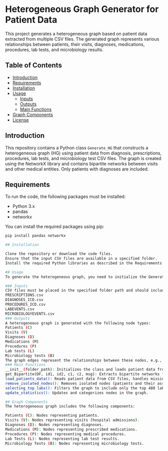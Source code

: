 # Heterogeneous Graph Generator for Patient Data

This project generates a heterogeneous graph based on patient data extracted from multiple CSV files. The generated graph represents various relationships between patients, their visits, diagnoses, medications, procedures, lab tests, and microbiology results.

## Table of Contents

- [Introduction](#introduction)
- [Requirements](#requirements)
- [Installation](#installation)
- [Usage](#usage)
  - [Inputs](#inputs)
  - [Outputs](#outputs)
  - [Main Functions](#main-functions)
- [Graph Components](#graph-components)
- [License](#license)

## Introduction

This repository contains a Python class `Generate_HG` that constructs a heterogeneous graph (HG) using patient data from diagnosis, prescriptions, procedures, lab tests, and microbiology test CSV files. The graph is created using the NetworkX library and contains bipartite networks between visits and other medical entities. Only patients with diagnoses are included.

## Requirements

To run the code, the following packages must be installed:

- Python 3.x
- pandas
- networkx

You can install the required packages using pip:

```bash
pip install pandas networkx

## Installation

Clone the repository or download the code files.
Ensure that the input CSV files are available in a specified folder.
Install the required Python libraries as described in the Requirements section.

## Usage
To generate the heterogeneous graph, you need to initialize the Generate_HG class by providing the folder path where your data files are stored. The class will read the CSV files and process them to build the graph.

### Inputs
CSV files must be placed in the specified folder path and should include the following files:
PRESCRIPTIONS.csv
DIAGNOSES_ICD.csv
PROCEDURES_ICD.csv
LABEVENTS.csv
MICROBIOLOGYEVENTS.csv
### Outputs
A heterogeneous graph is generated with the following node types:
Patients (C)
Visits (V)
Diagnoses (D)
Medications (M)
Procedures (P)
Lab tests (L)
Microbiology tests (B)
The graph edges represent the relationships between these nodes, e.g., a visit and its corresponding diagnosis, procedure, etc.
### Main Functions
__init__(folder_path): Initializes the class and loads patient data from the given folder.
get_Bipartite(DF, id1, id2, c1, c2, msg): Extracts bipartite networks from patient data.
load_patients_data(): Reads patient data from CSV files, handles missing values, and processes lab tests.
remove_isolated_nodes(): Removes isolated nodes (patients and their associated visits).
selecting_top_labs(): Filters the graph to include only the top 480 lab tests by degree.
update_statistics(): Updates and categorizes nodes in the graph.

## Graph Components
The heterogeneous graph includes the following components:

Patients (C): Nodes representing patients.
Visits (V): Nodes representing visits (hospital admissions).
Diagnoses (D): Nodes representing diagnoses.
Medications (M): Nodes representing prescribed medications.
Procedures (P): Nodes representing medical procedures.
Lab Tests (L): Nodes representing lab test results.
Microbiology Tests (B): Nodes representing microbiology tests.

